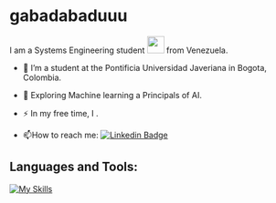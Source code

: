 # gabadabaduuu

I am a Systems Engineering student <img src="https://media.giphy.com/media/WUlplcMpOCEmTGBtBW/giphy.gif" width="30"> from Venezuela.

- :telescope: I’m a student at the Pontificia Universidad Javeriana in Bogota, Colombia.

- :seedling: Exploring Machine learning a Principals of AI.

- :zap: In my free time, I .

- :mailbox:How to reach me: [![Linkedin Badge](https://img.shields.io/badge/-gabriela-blue?style=flat&logo=Linkedin&logoColor=white)](https://www.linkedin.com/in/gabriela-luigi-b51897212)


## Languages and Tools:
<p align="center">

[![My Skills](https://skills.thijs.gg/icons?i=java,js,html,css,py,r,mongodb,mysql,c,c++)](https://skills.thijs.gg)
